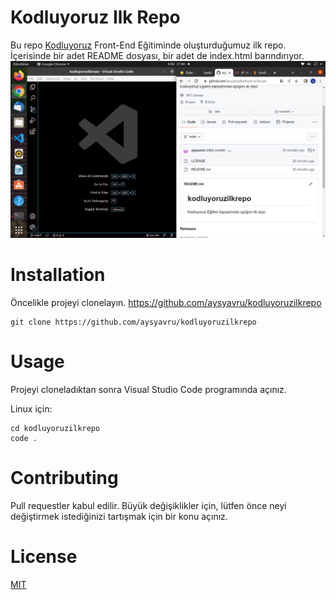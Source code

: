 # Kodluyoruz Ilk Repo
Bu repo [Kodluyoruz](https://kodluyoruz.org/tr/kodluyoruz/) Front-End Eğitiminde oluşturduğumuz ilk repo. İçerisinde bir adet README dosyası, bir adet de index.html barındırıyor.
![ss](ss.png)
# Installation
Öncelikle projeyi clonelayın. https://github.com/aysyavru/kodluyoruzilkrepo
```
git clone https://github.com/aysyavru/kodluyoruzilkrepo
```
# Usage
Projeyi cloneladıktan sonra Visual Studio Code programında açınız.

Linux için:

```
cd kodluyoruzilkrepo 
code .
```
# Contributing
Pull requestler kabul edilir. Büyük değişiklikler için, lütfen önce neyi değiştirmek istediğinizi tartışmak için bir konu açınız.
# License
[MIT](https://github.com/aysyavru/kodluyoruzilkrepo/blob/main/LICENSE)